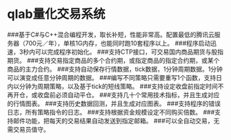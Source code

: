 # qlab量化交易系统
###基于C#与C++混合编程开发，取长补短，性能非常高。配置最低的腾讯云服务器（700元／年），单核1G内存，也能同时跑10套程序以上。
###程序启动迅速，3秒内可以完成程序初始化。
###支持CTP接口，可交易国内商品期货与股指期货。
###支持交易指定商品的多个合约期，或指定商品的指定合约期，或某个商品的主力合约。
###支持自动保存行情数据，tick数据，1分钟周期数据。1分钟可以演变成任意分钟周期的数据。
###编写不同策略只需要重写1个函数，支持日内以分钟为周期策略，以及基于tick的短线策略。
###支持设定收盘前指定时间不再开仓，或收盘前必须自动平仓。
###支持几十个常用技术指标，并且生成对应的行情图表。
###支持历史数据回测，并且生成对应图表。
###支持程序的错误日志，所有策略指令的日志。
###支持根据资金规模设定不同购买倍数。
###支持邮件功能，把每天的交易结果自动发送到指定邮箱。
###可以全自动交易，无需交易员值守。
